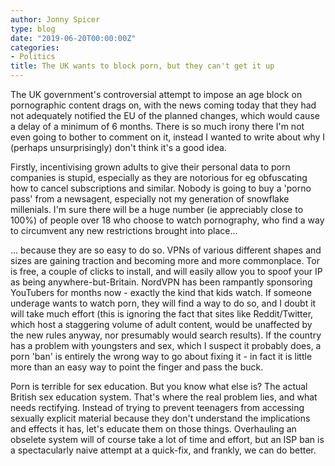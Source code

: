 ```yaml
---
author: Jonny Spicer
type: blog
date: "2019-06-20T00:00:00Z"
categories:
- Politics
title: The UK wants to block porn, but they can't get it up
---
```

The UK government's controversial attempt to impose an age block on pornographic content drags on, with the news coming today that they had not adequately
notified the EU of the planned changes, which would cause a delay of a minimum of 6 months. There is so much irony there I'm not even going to bother to comment on it,
instead I wanted to write about why I (perhaps unsurprisingly) don't think it's a good idea.

Firstly, incentivising grown adults to give their personal data to porn companies is stupid, especially as they are notorious for eg obfuscating how to cancel subscriptions and similar.
Nobody is going to buy a 'porno pass' from a newsagent, especially not my generation of snowflake millenials. I'm sure there will be a huge number (ie appreciably close to 100%) of people
over 18 who choose to watch pornography, who find a way to circumvent any new restrictions brought into place...

... because they are so easy to do so. VPNs of various different shapes and sizes are gaining traction and becoming more and more commonplace. Tor is free, a couple of clicks to install,
and will easily allow you to spoof your IP as being anywhere-but-Britain. NordVPN has been rampantly sponsoring YouTubers for months now - exactly the kind that kids watch. If someone underage
wants to watch porn, they will find a way to do so, and I doubt it will take much effort (this is ignoring the fact that sites like Reddit/Twitter, which host a staggering volume of adult content,
would be unaffected by the new rules anyway, nor presumably would search results). If the country has a problem with youngsters and sex, which I suspect it probably does, a porn 'ban' is entirely
the wrong way to go about fixing it - in fact it is little more than an easy way to point the finger and pass the buck.

Porn is terrible for sex education. But you know what else is? The actual British sex education system. That's where the real problem lies, and what needs rectifying. Instead of trying to prevent
teenagers from accessing sexually explicit material because they don't understand the implications and effects it has, let's educate them on those things. Overhauling an obselete system will
of course take a lot of time and effort, but an ISP ban is a spectacularly naive attempt at a quick-fix, and frankly, we can do better.
